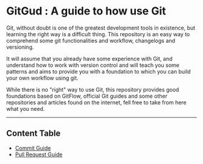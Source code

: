 # GitGud : A guide to how use Git

Git, without doubt is one of the greatest development tools in existence, but learning the right way is a difficult thing. This repository is an easy way to comprehend some git functionalities and workflow, changelogs and versioning.

It will assume that you already have some experience with Git, and understand how to work with version control and will teach you some patterns and aims to provide you with a foundation to which you can build your own workflow using git.

While there is no "right" way to use Git, this repository provides good foundations based on GitFlow, official Git guides and some other repositories and articles found on the internet, fell free to take from here what you need.

----

## Content Table

* [Commit Guide](Topics/Commit.md)
* [Pull Request Guide](Topics/Pull_Request.md)

